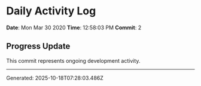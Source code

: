 # Daily Activity Log

**Date**: Mon Mar 30 2020
**Time**: 12:58:03 PM
**Commit**: 2

## Progress Update

This commit represents ongoing development activity.

---
Generated: 2025-10-18T07:28:03.486Z
